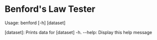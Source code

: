 # Benford's Law Tester
Usage: benford [-h] [dataset]

[dataset]: Prints data for [dataset]
-h. --help: Display this help message
